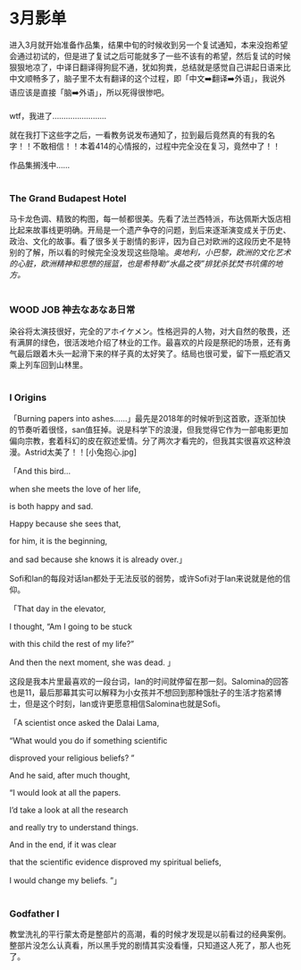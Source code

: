 # 3月影单
进入3月就开始准备作品集，结果中旬的时候收到另一个复试通知，本来没抱希望会通过初试的，但是进了复试之后可能就多了一些不该有的希望，然后复试的时候狠狠地凉了，中译日翻译得狗屁不通，犹如狗粪，总结就是感觉自己讲起日语来比中文顺畅多了，脑子里不太有翻译的这个过程，即「中文➡️翻译➡️外语」，我说外语应该是直接「脑➡️外语」，所以死得很惨吧。
<br/><br/>
wtf，我进了……………………

就在我打下这些字之后，一看教务说发布通知了，拉到最后竟然真的有我的名字！！不敢相信！！本着414的心情报的，过程中完全没在复习，竟然中了！！

作品集搁浅中……
<br/><br/>
### The Grand Budapest Hotel

马卡龙色调、精致的构图，每一帧都很美。先看了法兰西特派，布达佩斯大饭店相比起来故事线更明确。开局是一个遗产争夺的问题，到后来逐渐演变成关于历史、政治、文化的故事。看了很多关于剧情的影评，因为自己对欧洲的这段历史不是特别的了解，所以看的时候完全没发现这些隐喻。*奥地利，小巴黎，欧洲的文化艺术的心脏，欧洲精神和思想的摇篮，也是希特勒“水晶之夜”排犹杀犹焚书坑儒的地方。*
<br/><br/>
### WOOD JOB 神去なあなあ日常

染谷将太演技很好，完全的アホイケメン。性格迥异的人物，对大自然的敬畏，还有满屏的绿色，很活泼地介绍了林业的工作。最喜欢的片段是祭祀的场景，还有勇气最后跟着木头一起滑下来的样子真的太好笑了。结局也很可爱，留下一瓶蛇酒又乘上列车回到山林里。
<br/><br/>
### I Origins

「Burning papers into ashes……」最先是2018年的时候听到这首歌，逐渐加快的节奏听着很怪，san值狂掉。说是科学下的浪漫，但我觉得它作为一部电影更加偏向宗教，套着科幻的皮在叙述爱情。分了两次才看完的，但我其实很喜欢这种浪漫。Astrid太美了！！[小兔抱心.jpg]

「And this bird…

when she meets the love of her life, 

is both happy and sad. 

Happy because she sees that, 

for him, it is the beginning, 

and sad because she knows it is already over.」

Sofi和Ian的每段对话Ian都处于无法反驳的弱势，或许Sofi对于Ian来说就是他的信仰。

「That day in the elevator,

I thought, “Am I going to be stuck

with this child the rest of my life?”

And then the next moment, she was dead. 」

这段是我本片里最喜欢的一段台词，Ian的时间就停留在那一刻。Salomina的回答也是11，最后那幕其实可以解释为小女孩并不想回到那种饿肚子的生活才抱紧博士，但是这个时刻，Ian或许更愿意相信Salomina也就是Sofi。

「A scientist once asked the Dalai Lama,

“What would you do if something scientific

disproved your religious beliefs? ”

And he said, after much thought,

“I would look at all the papers.

I’d take a look at all the research

and really try to understand things.

And in the end, if it was clear

that the scientific evidence disproved my spiritual beliefs,

I would change my beliefs. ”」
<br/><br/>
### Godfather I

教堂洗礼的平行蒙太奇是整部片的高潮，看的时候才发现是以前看过的经典案例。整部片没怎么认真看，所以黑手党的剧情其实没看懂，只知道这人死了，那人也死了。
